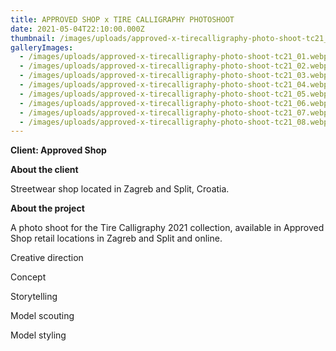 ```yaml
---
title: APPROVED SHOP x TIRE CALLIGRAPHY PHOTOSHOOT
date: 2021-05-04T22:10:00.000Z
thumbnail: /images/uploads/approved-x-tirecalligraphy-photo-shoot-tc21_feature.webp
galleryImages:
  - /images/uploads/approved-x-tirecalligraphy-photo-shoot-tc21_01.webp
  - /images/uploads/approved-x-tirecalligraphy-photo-shoot-tc21_02.webp
  - /images/uploads/approved-x-tirecalligraphy-photo-shoot-tc21_03.webp
  - /images/uploads/approved-x-tirecalligraphy-photo-shoot-tc21_04.webp
  - /images/uploads/approved-x-tirecalligraphy-photo-shoot-tc21_05.webp
  - /images/uploads/approved-x-tirecalligraphy-photo-shoot-tc21_06.webp
  - /images/uploads/approved-x-tirecalligraphy-photo-shoot-tc21_07.webp
  - /images/uploads/approved-x-tirecalligraphy-photo-shoot-tc21_08.webp
---
```

**Client: Approved Shop**

**About the client** 

Streetwear shop located in Zagreb and Split, Croatia.

**About the project**

A photo shoot for the Tire Calligraphy 2021 collection, available in Approved Shop retail locations in Zagreb and Split and online. 



Creative direction

Concept

Storytelling

Model scouting

Model styling